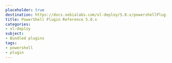 ```yaml
---
placeholder: true
destination: https://docs.xebialabs.com/xl-deploy/5.0.x/powershellPluginManual.html
title: PowerShell Plugin Reference 5.0.x
categories: 
- xl-deploy
subject:
- Bundled plugins
tags:
- powershell
- plugin
---
```


